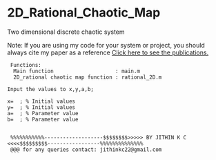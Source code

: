 # 2D_Rational_Chaotic_Map

Two dimensional discrete chaotic system

Note: If you are using my code for your system or project, you should always cite my paper as a reference
 <a href ="https://docs.google.com/document/d/1AbCxFoUhdOCppM8novgCdOv0F9mqYe7HlBU7yX7Svx0/edit?usp=sharing">Click here to see the publications.</a>

     
     Functions:
      Main function                    : main.m
      2D_rational chaotic map function : rational_2D.m
  
    Input the values to x,y,a,b;

    x=  ; % Initial values
    y=  ; % Initial values
    a=  ; % Parameter value
    b=  ; % Parameter value
 
 
     %%%%%%%%%%%-------------------$$$$$$$$>>>>> BY JITHIN K C <<<<$$$$$$$$$-----------------%%%%%%%%%%%%%% 
     @@@ for any queries contact: jithinkc22@gmail.com
